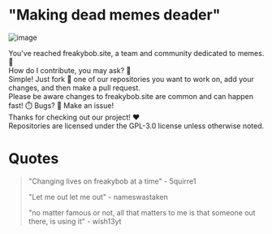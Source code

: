 # "Making dead memes deader"
![image](https://github.com/user-attachments/assets/7b492d57-53d6-436b-bf99-d050869b1f05)




You've reached freakybob.site, a team and community dedicated to memes. 🧽
<br>
How do I contribute, you may ask? 🤔
<br>
Simple! Just fork 🍴 one of our repositories you want to work on, add your changes, and then make a pull request.
<br>
Please be aware changes to freakybob.site are common and can happen fast! ⏱️ Bugs? 🐛 Make an issue!
<br>
Thanks for checking out our project! ❤️
<br>
Repositories are licensed under the GPL-3.0 license unless otherwise noted.

# Quotes

> "Changing lives on freakybob at a time" - 5quirre1
> 
> "Let me out let me out" - nameswastaken
> 
> "no matter famous or not, all that matters to me is that someone out there, is using it" - wish13yt
